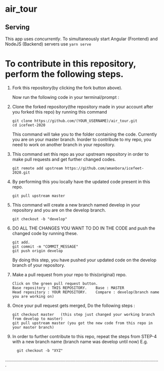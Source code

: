 # air_tour
## Serving
This app uses *concurrently*. To simultaneously start Angular (Frontend) and NodeJS (Backend) servers use `yarn serve`

# To contribute in this repository, perform the following steps.

1. Fork this repository(by clicking the fork button above).

   Now run the following code in your terminal/prompt : 

2. Clone the forked repository(the repository made in your account after you forked this repo) by running this command

       git clone https://github.com/(YOUR_USERNAME)/air_tour.git
       cd icefeet-2020
       
   This command will take you to the folder containing the code.
   Currently you are on your master branch. Inorder to contribute to my repo, you need to work on another branch in your
   repository.

3. This command set this repo as your upstream repository in order to make pull requests and get further changed codes.
 
       git remote add upstream https://github.com/amanbora/icefeet-2020.git


4. By performing this you locally have the updated code present in this repo.

       git pull upstream master


5. This command will create a new branch named develop in your repository and you are on the develop branch.

       git checkout -b "develop"


6. DO ALL THE CHANGES YOU WANT TO DO IN THE CODE and push the changed code by running these.

       git add.
       git commit -m "COMMIT_MESSAGE"
       git push origin develop

   By doing this step, you have pushed your updated code on the develop branch of your repository.

7. Make a pull request from your repo to this(original) repo.

       Click on the green pull request button.
       Base repository : THIS REPOSITORY.    Base : MASTER
       Head repository : YOUR REPOSITORY.    Compare : develop(branch name you are working on)

8. Once your pull request gets merged, Do the following steps : 
          
       git checkout master   (this step just changed your working branch from develop to master)
       git pull upstream master (you got the new code from this repo in your master branch)
   
9. In order to further contribute to this repo, repeat the steps from STEP-4 with a new branch name
    (branch name was develop until now) E.g.
    
         git checkout -b "XYZ"
      
      
      
.............................................................................................................................
          
          
   
   





 
 

 
